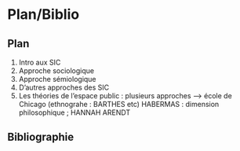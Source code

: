 # Plan/Biblio

## Plan

1. Intro aux SIC
2. Approche sociologique
3. Approche sémiologique
4. D’autres approches des SIC
5. Les théories de l’espace public : plusieurs approches —&gt; école de Chicago \(ethnograhe : BARTHES etc\) HABERMAS : dimension philosophique ; HANNAH ARENDT

## Bibliographie

